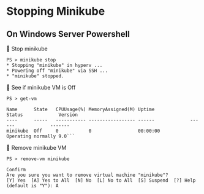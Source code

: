# Stopping Minikube


## On Windows Server Powershell 

:pushpin: Stop minikube

```
PS > minikube stop
* Stopping "minikube" in hyperv ...
* Powering off "minikube" via SSH ...
* "minikube" stopped.
```

:pushpin: See if minikube VM is Off


```
PS > get-vm

Name      State   CPUUsage(%) MemoryAssigned(M) Uptime             Status             Version
----      -----   ----------- ----------------- ------             ------             -------
minikube  Off     0           0                 00:00:00           Operating normally 9.0```
```

:pushpin: Remove minikube VM

```
PS > remove-vm minikube

Confirm
Are you sure you want to remove virtual machine "minikube"?
[Y] Yes  [A] Yes to All  [N] No  [L] No to All  [S] Suspend  [?] Help (default is "Y"): A
```
